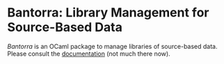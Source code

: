 # Bantorra: Library Management for Source-Based Data

_Bantorra_ is an OCaml package to manage libraries of source-based data. Please consult the [documentation](https://favonia.org/bantorra) (not much there now).
